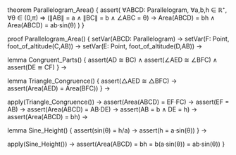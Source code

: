 theorem Parallelogram_Area() {
  assert(
    ∀ABCD: Parallelogram, ∀a,b,h ∈ ℝ⁺, ∀θ ∈ (0,π) ⇒
    (∥AB∥ = a ∧ ∥BC∥ = b ∧ ∠ABC = θ) →
    Area(ABCD) = bh ∧ Area(ABCD) = ab·sin(θ)
  )
}

proof Parallelogram_Area() {
  setVar(ABCD: Parallelogram) →
  setVar(F: Point, foot_of_altitude(C,AB)) →
  setVar(E: Point, foot_of_altitude(D,AB)) →
  
  lemma Congruent_Parts() {
    assert(AD ≅ BC) ∧
    assert(∠AED ≅ ∠BFC) ∧
    assert(DE ≅ CF)
  } →
  
  lemma Triangle_Congruence() {
    assert(△AED ≅ △BFC) →
    assert(Area(AED) = Area(BFC))
  } →
  
  apply(Triangle_Congruence()) →
  assert(Area(ABCD) = EF·FC) →
  assert(EF = AB) →
  assert(Area(ABCD) = AB·DE) →
  assert(AB = b ∧ DE = h) →
  assert(Area(ABCD) = bh) →
  
  lemma Sine_Height() {
    assert(sin(θ) = h/a) →
    assert(h = a·sin(θ))
  } →
  
  apply(Sine_Height()) →
  assert(Area(ABCD) = bh = b(a·sin(θ)) = ab·sin(θ))
}